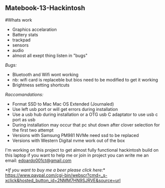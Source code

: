 ## Matebook-13-Hackintosh


#Whats work
* Graphics accelaration
* Battery stats 
* trackpad
* sensors 
* audio
* almost all exept thing listen in "bugs"

_Bugs:_
* Bluetooth and Wifi wont working
* nb: wifi card is replaceble but bios need to be modified to get it working
* Brightness setting shortcuts

_Raccomandations:_
* Format SSD to Mac  Mac OS Extended (Journaled)
* Use left usb port or will get errors during installation
* Use a usb hub during installation or a OTG usb C adaptator to use usb c port as usb
* During installation may occur that pc shut down after clover selection for the first two attempt
* Versions with Samsung PM981 NVMe need ssd to be replaced
* Versions with Western Digital nvme work out of the box 

I'm working on this project to get almost fully functional hackintosh build on this laptop
if you want to help me or join in project you can write me an email: edoardo001ct@gmail.com

_*If you want to buy me a beer please click here:_* 
https://www.paypal.com/cgi-bin/webscr?cmd=_s-xclick&hosted_button_id=2NMM7HN9SJRVE&source=url
